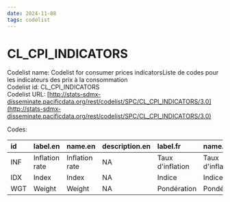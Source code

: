 ```yaml
---
date: 2024-11-08
tags: codelist
---
```


# CL_CPI_INDICATORS

Codelist name: Codelist for consumer prices indicatorsListe de codes pour les indicateurs des prix à la consommation  
Codelist id: CL_CPI_INDICATORS  
Codelist URL: [http://stats-sdmx-disseminate.pacificdata.org/rest/codelist/SPC/CL_CPI_INDICATORS/3.0](http://stats-sdmx-disseminate.pacificdata.org/rest/codelist/SPC/CL_CPI_INDICATORS/3.0)  

Codes:  

|id  |label.en       |name.en        |description.en |label.fr         |name.fr          |description.fr |
|:---|:--------------|:--------------|:--------------|:----------------|:----------------|:--------------|
|INF |Inflation rate |Inflation rate |NA             |Taux d'inflation |Taux d'inflation |NA             |
|IDX |Index          |Index          |NA             |Indice           |Indice           |NA             |
|WGT |Weight         |Weight         |NA             |Pondération      |Pondération      |NA             |
